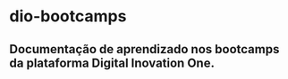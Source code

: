 # dio-bootcamps
<h2>Documentação de aprendizado nos bootcamps da plataforma Digital Inovation One.</h2>
